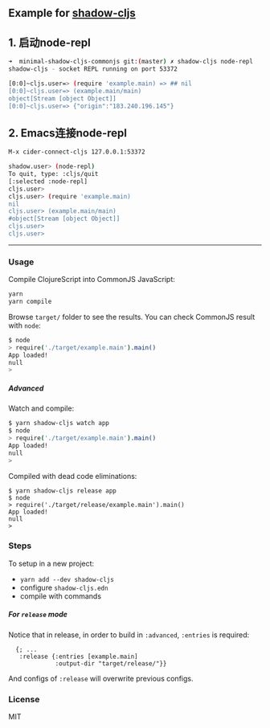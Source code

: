 
Example for [shadow-cljs](https://github.com/thheller/shadow-cljs)
----

## 1. 启动node-repl

```bash
➜  minimal-shadow-cljs-commonjs git:(master) ✗ shadow-cljs node-repl
shadow-cljs - socket REPL running on port 53372

[0:0]~cljs.user=> (require 'example.main) => ## nil
[0:0]~cljs.user=> (example.main/main)
object[Stream [object Object]]
[0:0]~cljs.user=> {"origin":"183.240.196.145"}

```

## 2. Emacs连接node-repl
```bash
M-x cider-connect-cljs 127.0.0.1:53372

shadow.user> (node-repl)
To quit, type: :cljs/quit
[:selected :node-repl]
cljs.user>
cljs.user> (require 'example.main)
nil
cljs.user> (example.main/main)
#object[Stream [object Object]]
cljs.user>
cljs.user>


```

------------


### Usage

Compile ClojureScript into CommonJS JavaScript:

```bash
yarn
yarn compile
```

Browse `target/` folder to see the results. You can check CommonJS result with `node`:

```bash
$ node
> require('./target/example.main').main()
App loaded!
null
>
```

##### Advanced

Watch and compile:

```bash
$ yarn shadow-cljs watch app
$ node
> require('./target/example.main').main()
App loaded!
null
>
```

Compiled with dead code eliminations:

```basn
$ yarn shadow-cljs release app
$ node
> require('./target/release/example.main').main()
App loaded!
null
>
```

### Steps

To setup in a new project:

* `yarn add --dev shadow-cljs`
* configure `shadow-cljs.edn`
* compile with commands

##### For `release` mode

Notice that in release, in order to build in `:advanced`, `:entries` is required:

```edn
  {; ...
   :release {:entries [example.main]
             :output-dir "target/release/"}}
```

And configs of `:release` will overwrite previous configs.

### License

MIT
